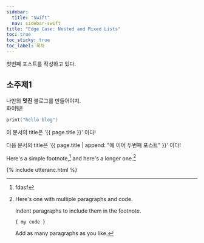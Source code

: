 ```yaml
---
sidebar:
  title: "Swift"
  nav: sidebar-swift
title: "Edge Case: Nested and Mixed Lists"
toc: true
toc_sticky: true
toc_label: 목차
---
```


첫번째 포스트를 작성하고 있다.

## 소주제1

나만의 __멋진__ 블로그를 만들어야지.<br/>
화이팅!

```swift
print("hello blog")
```

이 문서의 title은 '{{ page.title }}' 이다!

다음 문서의 title은 '{{ page.title | append: "에 이어 두번째 포스트" }}' 이다!

Here's a simple footnote,[^1] and here's a longer one.[^bignote]

[^1]:  fdasf

[^bignote]: Here's one with multiple paragraphs and code.

    Indent paragraphs to include them in the footnote.

    `{ my code }`

    Add as many paragraphs as you like.
    
    
    

{% include utteranc.html %}

